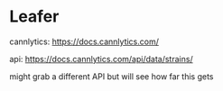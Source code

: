 # Leafer

cannlytics: https://docs.cannlytics.com/

api: https://docs.cannlytics.com/api/data/strains/

might grab a different API but will see how far this gets